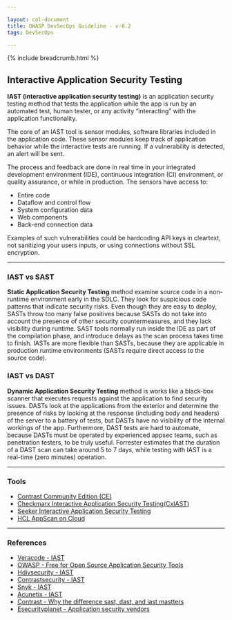 ```yaml
---

layout: col-document
title: OWASP DevSecOps Guideline - v-0.2
tags: DevSecOps

---
```


{% include breadcrumb.html %}

## Interactive Application Security Testing

**IAST (interactive application security testing)** is an application security testing method that tests the application while the app is run by an automated test, human tester, or any activity “interacting” with the application functionality.

The core of an IAST tool is sensor modules, software libraries included in the application code. These sensor modules keep track of application behavior while the interactive tests are running. If a vulnerability is detected, an alert will be sent.

The process and feedback are done in real time in your integrated development environment (IDE), continuous integration (CI) environment, or quality assurance, or while in production. The sensors have access to:
+ Entire code
+ Dataflow and control flow
+ System configuration data
+ Web components
+ Back-end connection data

Examples of such vulnerabilities could be hardcoding API keys in cleartext, not sanitizing your users inputs, or using connections without SSL encryption.

---

### IAST vs SAST

**Static Application Security Testing** method examine source code in a non-runtime environment early in the SDLC. They look for suspicious code patterns that indicate security risks. Even though they are easy to deploy, SASTs throw too many false positives because SASTs do not take into account the presence of other security countermeasures, and they lack visibility during runtime. SAST tools normally run inside the IDE as part of the compilation phase, and introduce delays as the scan process takes time to finish. IASTs are more flexible than SASTs, because they are applicable in production runtime environments (SASTs require direct access to the source code).

### IAST vs DAST

**Dynamic Application Security Testing** method is works like a black-box scanner that executes requests against the application to find security issues. DASTs look at the applications from the exterior and determine the presence of risks by looking at the response (including body and headers) of the server to a battery of tests, but DASTs have no visibility of the internal workings of the app. Furthermore, DAST tests are hard to automate, because DASTs must be operated by experienced appsec teams, such as penetration testers, to be truly useful. Forrester estimates that the duration of a DAST scan can take around 5 to 7 days, while testing with IAST is a real-time (zero minutes) operation.

---

### Tools

+ [Contrast Community Edition (CE)](https://www.contrastsecurity.com/contrast-community-edition)
+ [Checkmarx Interactive Application Security Testing(CxIAST)](https://www.checkmarx.com/products/interactive-application-security-testing/)
+ [Seeker Interactive Application Security Testing](https://www.synopsys.com/software-integrity/security-testing/interactive-application-security-testing.html)
+ [HCL AppScan on Cloud](https://cloud.appscan.com)

---
### References

+ [Veracode - IAST](https://www.veracode.com/security/interactive-application-security-testing-iast)
+ [OWASP - Free for Open Source Application Security Tools](https://owasp.org/www-community/Free_for_Open_Source_Application_Security_Tools)
+ [Hdivsecurity - IAST](https://hdivsecurity.com/bornsecure/what-is-iast-interactive-application-security-testing/)
+ [Contrastsecurity - IAST](https://www.contrastsecurity.com/knowledge-hub/glossary/interactive-application-security-testing)
+ [Snyk - IAST](https://snyk.io/learn/iast-interactive-application-security-testing/)
+ [Acunetix - IAST](https://www.acunetix.com/blog/web-security-zone/what-is-iast-interactive-application-security-testing/)
+ [Contrast - Why the difference sast, dast, and iast mastters](https://www.contrastsecurity.com/security-influencers/why-the-difference-between-sast-dast-and-iast-matters)
+ [Esecurityplanet - Application security vendors](https://www.esecurityplanet.com/products/application-security-vendors/)
